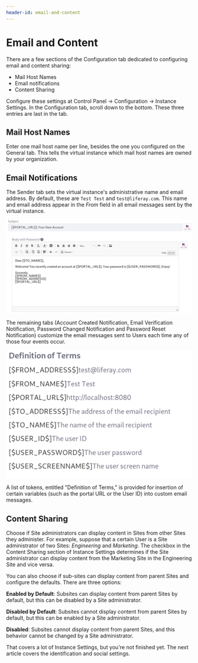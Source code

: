 ```yaml
---
header-id: email-and-content
---
```


# Email and Content

There are a few sections of the Configuration tab dedicated to configuring
email and content sharing:

- Mail Host Names
- Email notifications
- Content Sharing

Configure these settings at Control Panel &rarr; Configuration &rarr; Instance
Settings. In the Configuration tab, scroll down to the bottom. These three
entries are last in the tab.

## Mail Host Names

Enter one mail host name per line, besides the one you configured on the General
tab. This tells the virtual instance which mail host names are owned by your
organization.

## Email Notifications

The Sender tab sets the virtual instance's administrative name and email
address.  By default, these are `Test Test` and `test@liferay.com`. This name
and email address appear in the *From* field in all email messages sent by the
virtual instance.

![Figure 1: Customize the email template for the email messages sent to new Users.](../../../images/instance-settings-account-created.png)

The remaining tabs (Account Created Notification, Email Verification
Notification, Password Changed Notification and Password Reset Notification)
customize the email messages sent to Users each time any of those four events
occur.

![Figure 2: There are some handy variables available for use in email templates.](../../../images/instance-settings-definition-of-terms.png)

A list of tokens, entitled "Definition of Terms," is provided for insertion of
certain variables (such as the portal URL or the User ID) into custom email
messages.

## Content Sharing

Choose if Site administrators can display content in Sites from other Sites they
administer. For example, suppose that a certain User is a Site administrator of
two Sites: *Engineering* and *Marketing*. The checkbox in the Content Sharing
section of Instance Settings determines if the Site administrator can display
content from the Marketing Site in the Engineering Site and vice versa.

You can also choose if sub-sites can display content from parent Sites and
configure the defaults. There are three options:

**Enabled by Default**: Subsites can display content from parent Sites by
default, but this can be disabled by a Site administrator.

**Disabled by Default**: Subsites cannot display content from parent Sites by
default, but this can be enabled by a Site administrator.

**Disabled**: Subsites cannot display content from parent Sites, and this
behavior cannot be changed by a Site administrator.

That covers a lot of Instance Settings, but you're not finished yet. The next
article covers the identification and social settings.
